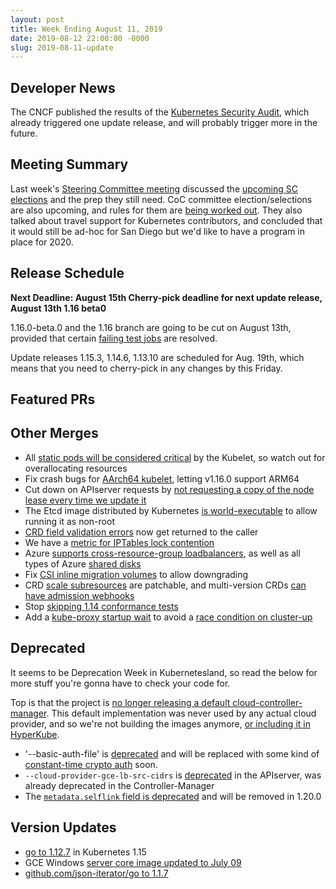 ```yaml
---
layout: post
title: Week Ending August 11, 2019
date: 2019-08-12 22:00:00 -0000
slug: 2019-08-11-update
---
```


## Developer News

The CNCF published the results of the [Kubernetes Security Audit](https://www.cncf.io/blog/2019/08/06/open-sourcing-the-kubernetes-security-audit/), which already triggered one update release, and will probably trigger more in the future.

## Meeting Summary

Last week's [Steering Committee meeting](https://docs.google.com/document/d/1qazwMIHGeF3iUh5xMJIJ6PDr-S3bNkT8tNLRkSiOkOU/edit#) discussed the [upcoming SC elections](https://github.com/kubernetes/community/pull/3991) and the prep they still need. CoC committee election/selections are also upcoming, and rules for them are [being worked out](https://github.com/kubernetes/community/pull/3912).  They also talked about travel support for Kubernetes contributors, and concluded that it would still be ad-hoc for San Diego but we'd like to have a program in place for 2020.

## Release Schedule

**Next Deadline: August 15th Cherry-pick deadline for next update release, August 13th 1.16 beta0**

1.16.0-beta.0 and the 1.16 branch are going to be cut on August 13th, provided that certain [failing test jobs](https://testgrid.k8s.io/sig-release-master-blocking) are resolved.

Update releases 1.15.3, 1.14.6, 1.13.10 are scheduled for Aug. 19th, which means that you need to cherry-pick in any changes by this Friday.

## Featured PRs


## Other Merges

* All [static pods will be considered critical](https://github.com/kubernetes/kubernetes/pull/80491) by the Kubelet, so watch out for overallocating resources
* Fix crash bugs for [AArch64 kubelet](https://github.com/kubernetes/kubernetes/pull/79671), letting v1.16.0 support ARM64
* Cut down on APIserver requests by [not requesting a copy of the node lease every time we update it](https://github.com/kubernetes/kubernetes/pull/81174)
* The Etcd image distributed by Kubernetes [is world-executable](https://github.com/kubernetes/kubernetes/pull/79722) to allow running it as non-root
* [CRD field validation errors](https://github.com/kubernetes/kubernetes/pull/81212) now get returned to the caller
* We have a [metric for IPTables lock contention](https://github.com/kubernetes/kubernetes/pull/81210)
* Azure [supports cross-resource-group loadbalancers](https://github.com/kubernetes/kubernetes/pull/81054), as well as all types of Azure [shared disks](https://github.com/kubernetes/kubernetes/pull/80837)
* Fix [CSI inline migration volumes](https://github.com/kubernetes/kubernetes/pull/80945) to allow downgrading
* CRD [scale subresources](https://github.com/kubernetes/kubernetes/pull/80699) are patchable, and multi-version CRDs [can have admission webhooks](https://github.com/kubernetes/kubernetes/pull/79495)
* Stop [skipping 1.14 conformance tests](https://github.com/kubernetes/kubernetes/pull/80598)
* Add a [kube-proxy startup wait](https://github.com/kubernetes/kubernetes/pull/77167) to avoid a [race condition on cluster-up](https://github.com/kubernetes/kubernetes/issues/37414)

## Deprecated

It seems to be Deprecation Week in Kubernetesland, so read the below for more stuff you're gonna have to check your code for.

Top is that the project is [no longer releasing a default cloud-controller-manager](https://github.com/kubernetes/kubernetes/pull/81029). This default implementation was never used by any actual cloud provider, and so we're not building the images anymore, [or including it in HyperKube](https://github.com/kubernetes/kubernetes/pull/81219).

* '--basic-auth-file' is [deprecated](https://github.com/kubernetes/kubernetes/pull/81152) and will be replaced with some kind of [constant-time crypto auth](https://github.com/kubernetes/kubernetes/issues/81126) soon.
* `--cloud-provider-gce-lb-src-cidrs` is [deprecated](https://github.com/kubernetes/kubernetes/pull/81094) in the APIserver, was already deprecated in the Controller-Manager
* The [`metadata.selflink` field is deprecated](https://github.com/kubernetes/kubernetes/pull/80978) and will be removed in 1.20.0

## Version Updates

* [go to 1.12.7](https://github.com/kubernetes/kubernetes/pull/80134) in Kubernetes 1.15
* GCE Windows [server core image updated to July 09](https://github.com/kubernetes/kubernetes/pull/81106)
* [github.com/json-iterator/go to 1.1.7](https://github.com/kubernetes/kubernetes/pull/81096)

